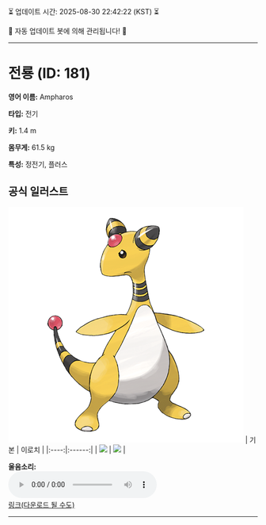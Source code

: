
⏳ 업데이트 시간: 2025-08-30 22:42:22 (KST) ⏳

🤖 자동 업데이트 봇에 의해 관리됩니다! 🤖

---

# 전룡 (ID: 181)
**영어 이름:** Ampharos

**타입:** 전기

**키:** 1.4 m

**몸무게:** 61.5 kg

**특성:** 정전기, 플러스

## 공식 일러스트
![](https://raw.githubusercontent.com/PokeAPI/sprites/master/sprites/pokemon/other/official-artwork/181.png)
| 기본 | 이로치 |
|:----:|:------:|
| <img src="http://play.pokemonshowdown.com/sprites/ani/ampharos.gif" width="200"> | <img src="http://play.pokemonshowdown.com/sprites/ani-shiny/ampharos.gif" width="200"> |

**울음소리:**<br><audio controls src="https://raw.githubusercontent.com/PokeAPI/cries/main/cries/pokemon/latest/181.ogg"></audio><br> [링크(다운로드 될 수도)](https://raw.githubusercontent.com/PokeAPI/cries/main/cries/pokemon/latest/181.ogg)


---

